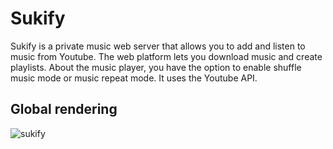 # Sukify

Sukify is a private music web server that allows you to add and listen to music from Youtube. The web platform lets you download music and create playlists. About the music player, you have the option to enable shuffle music mode or music repeat mode. It uses the Youtube API.

## Global rendering

![sukify](https://github.com/PaulGuerre/sukify-v2/assets/56794631/957aebd3-ff58-48f2-ad77-9b345d4edfb1)
